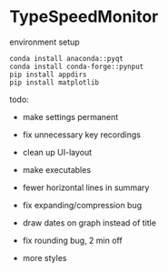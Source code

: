 # TypeSpeedMonitor

environment setup
```
conda install anaconda::pyqt 
conda install conda-forge::pynput
pip install appdirs
pip install matplotlib
```

todo:

- make settings permanent
- fix unnecessary key recordings
- clean up UI-layout
- make executables
- fewer horizontal lines in summary
- fix expanding/compression bug

- draw dates on graph instead of title
- fix rounding bug, 2 min off
- more styles